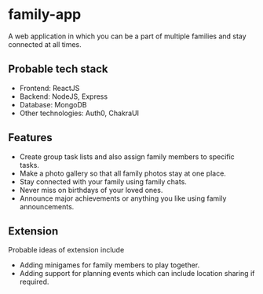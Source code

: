 # family-app

A web application in which you can be a part of multiple families and stay connected at all times.

## Probable tech stack

- Frontend: ReactJS
- Backend: NodeJS, Express
- Database: MongoDB
- Other technologies: Auth0, ChakraUI

## Features

- Create group task lists and also assign family members to specific tasks.
- Make a photo gallery so that all family photos stay at one place.
- Stay connected with your family using family chats.
- Never miss on birthdays of your loved ones.
- Announce major achievements or anything you like using family announcements.

## Extension

Probable ideas of extension include

- Adding minigames for family members to play together.
- Adding support for planning events which can include location sharing if required.
